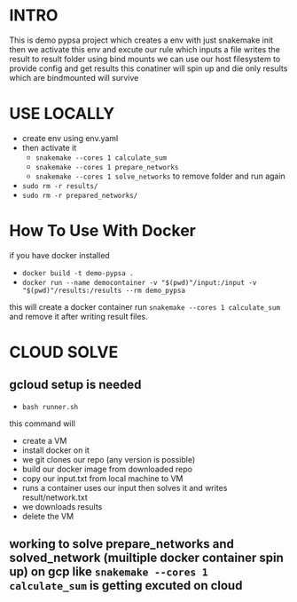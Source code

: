 
# INTRO

This is demo pypsa project which creates a env with just snakemake init
then we activate this env and excute our rule which inputs a file
writes the result to result folder
using bind mounts we can use our host filesystem to provide config and get results 
this conatiner will spin up and die only results which are bindmounted will survive 

# USE LOCALLY
 - create env using env.yaml
 - then activate it
   - `snakemake --cores 1 calculate_sum`
   - `snakemake --cores 1 prepare_networks`
   - `snakemake --cores 1 solve_networks`
 to remove folder and run again
 - `sudo rm -r results/`
 - `sudo rm -r prepared_networks/`

# How To Use With Docker

if you have docker installed 

- `docker build -t demo-pypsa .`
- `docker run --name democontainer -v "$(pwd)"/input:/input -v "$(pwd)"/results:/results --rm demo_pypsa`

this will create a docker container run `snakemake --cores 1 calculate_sum`  and remove it after writing result files.

# CLOUD SOLVE

## gcloud setup is needed

- `bash runner.sh`

this command will 
 - create a VM
 - install docker on it
 - we git clones our repo (any version is possible)
 - build our docker image from downloaded repo
 - copy our input.txt from local machine to VM
 - runs a container uses our input then solves it and writes result/network.txt
 - we downloads results
 - delete the VM 

## working to solve prepare_networks and solved_network (muiltiple docker container spin up) on gcp like `snakemake --cores 1 calculate_sum` is getting excuted on cloud
